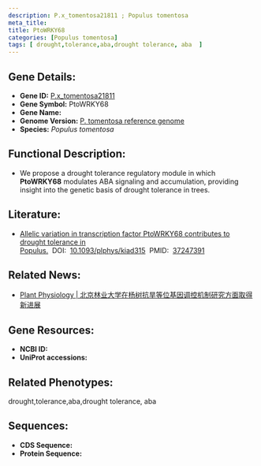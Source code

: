 ```yaml
---
description: P.x_tomentosa21811 ; Populus tomentosa
meta_title:
title: PtoWRKY68
categories: [Populus tomentosa]
tags: [ drought,tolerance,aba,drought tolerance, aba  ]
---
```


## Gene Details:
- **Gene ID:**	[P.x_tomentosa21811]()
- **Gene Symbol:** PtoWRKY68
- **Gene Name:** 
- **Genome Version:** [P. tomentosa reference genome]()
- **Species:** *Populus tomentosa*

## Functional Description:
   - We propose a drought tolerance regulatory module in which **PtoWRKY68** modulates ABA signaling and accumulation, providing insight into the genetic basis of drought tolerance in trees.

## Literature:
   - [Allelic variation in transcription factor PtoWRKY68 contributes to drought tolerance in Populus.]( https://academic.oup.com/plphys/article/193/1/736/7185702?login=true#415564757)&nbsp;&nbsp;DOI:&nbsp;&nbsp;[10.1093/plphys/kiad315](https://academic.oup.com/plphys/article/193/1/736/7185702?login=true#415564757)&nbsp;&nbsp;PMID:&nbsp;&nbsp;[37247391](https://pubmed.ncbi.nlm.nih.gov/37247391/)

## Related News:
   - [Plant Physiology | 北京林业大学在杨树抗旱等位基因调控机制研究方面取得新进展](https://mp.weixin.qq.com/s/KdkJbigXt9LazzN0QKY8dQ)

## Gene Resources:
- **NCBI ID:** [](https://www.ncbi.nlm.nih.gov/gene/?term=)
- **UniProt accessions:** [](https://www.uniprot.org/uniprotkb//entry)

## Related Phenotypes:
drought,tolerance,aba,drought tolerance, aba 

## Sequences:
- **CDS Sequence:**
- **Protein Sequence:**
